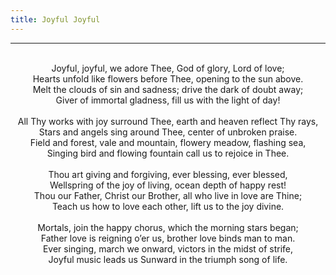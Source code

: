 ```yaml
---
title: Joyful Joyful
---
```


---
<center>
<br/>
Joyful, joyful, we adore Thee, God of glory, Lord of love;<br/>
Hearts unfold like flowers before Thee, opening to the sun above.<br/>
Melt the clouds of sin and sadness; drive the dark of doubt away;<br/>
Giver of immortal gladness, fill us with the light of day!<br/>
<br/>
All Thy works with joy surround Thee, earth and heaven reflect Thy rays,<br/>
Stars and angels sing around Thee, center of unbroken praise.<br/>
Field and forest, vale and mountain, flowery meadow, flashing sea,<br/>
Singing bird and flowing fountain call us to rejoice in Thee.<br/>
<br/>
Thou art giving and forgiving, ever blessing, ever blessed,<br/>
Wellspring of the joy of living, ocean depth of happy rest!<br/>
Thou our Father, Christ our Brother, all who live in love are Thine;<br/>
Teach us how to love each other, lift us to the joy divine.<br/>
<br/>
Mortals, join the happy chorus, which the morning stars began;<br/>
Father love is reigning o’er us, brother love binds man to man.<br/>
Ever singing, march we onward, victors in the midst of strife,<br/>
Joyful music leads us Sunward in the triumph song of life.<br/>

</center>